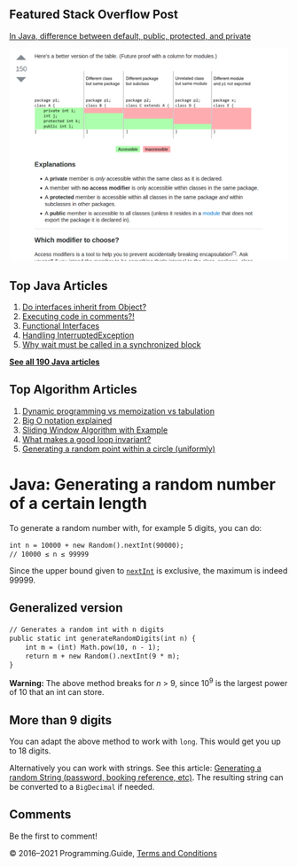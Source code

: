 



## Featured Stack Overflow Post

[In Java, difference between default, public, protected, and private](https://stackoverflow.com/a/33627846/276052)

[<img src="../images/so-featured-33627846.png" alt="StackOverflow screenshot thumbnail" class="screenshot" />](https://stackoverflow.com/a/33627846/276052)



## Top Java Articles

1.  [Do interfaces inherit from Object?](do-interfaces-inherit-from-object.html)
2.  [Executing code in comments?!](executing-code-in-comments.html)
3.  [Functional Interfaces](functional-interfaces.html)
4.  [Handling InterruptedException](handling-interrupted-exceptions.html)
5.  [Why wait must be called in a synchronized block](why-wait-must-be-in-synchronized.html)

[**See all 190 Java articles**](index.html)

## Top Algorithm Articles

1.  [Dynamic programming vs memoization vs tabulation](../dynamic-programming-vs-memoization-vs-tabulation.html)
2.  [Big O notation explained](../big-o-notation-explained.html)
3.  [Sliding Window Algorithm with Example](../sliding-window-example.html)
4.  [What makes a good loop invariant?](../what-makes-a-good-loop-invariant.html)
5.  [Generating a random point within a circle (uniformly)](../random-point-within-circle.html)

# Java: Generating a random number of a certain length

To generate a random number with, for example 5 digits, you can do:

    int n = 10000 + new Random().nextInt(90000);
    // 10000 ≤ n ≤ 99999

Since the upper bound given to [`nextInt`](https://docs.oracle.com/javase/8/docs/api/java/util/Random.html#nextInt-int-) is exclusive, the maximum is indeed 99999.

## Generalized version

    // Generates a random int with n digits
    public static int generateRandomDigits(int n) {
        int m = (int) Math.pow(10, n - 1);
        return m + new Random().nextInt(9 * m);
    }

**Warning:** The above method breaks for _n_ &gt; 9, since 10<sup>9</sup> is the largest power of 10 that an int can store.

## More than 9 digits

You can adapt the above method to work with `long`. This would get you up to 18 digits.

Alternatively you can work with strings. See this article: [Generating a random String (password, booking reference, etc)](generating-a-random-string.html). The resulting string can be converted to a `BigDecimal` if needed.

## Comments

Be the first to comment!

© 2016–2021 Programming.Guide, [Terms and Conditions](../terms-and-conditions.html)
